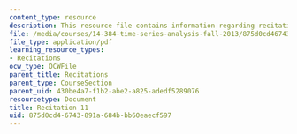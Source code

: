 ```yaml
---
content_type: resource
description: This resource file contains information regarding recitation 11.
file: /media/courses/14-384-time-series-analysis-fall-2013/875d0cd46743891a684bbb60eaecf597_MIT14_384F13_rec11.pdf
file_type: application/pdf
learning_resource_types:
- Recitations
ocw_type: OCWFile
parent_title: Recitations
parent_type: CourseSection
parent_uid: 430be4a7-f1b2-abe2-a825-adedf5289076
resourcetype: Document
title: Recitation 11
uid: 875d0cd4-6743-891a-684b-bb60eaecf597
---
```

